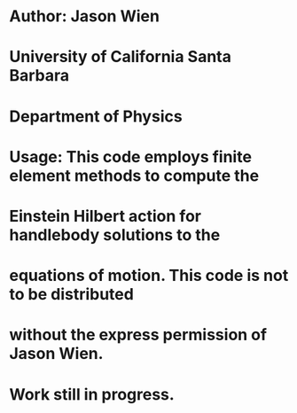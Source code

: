 # Author: Jason Wien
# 	  University of California Santa Barbara
# 	  Department of Physics
#
# Usage: This code employs finite element methods to compute the 
# 	 Einstein Hilbert action for handlebody solutions to the
#	 equations of motion. This code is not to be distributed
#	 without the express permission of Jason Wien.
#
# Work still in progress.
#
